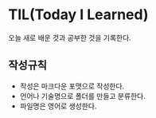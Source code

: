 # TIL(Today I Learned)
오늘 새로 배운 것과 공부한 것을 기록한다.

## 작성규칙
- 작성은 마크다운 포맷으로 작성한다.
- 언어나 기술명으로 폴더를 만들고 분류한다.
- 파일명은 영어로 생성한다.
